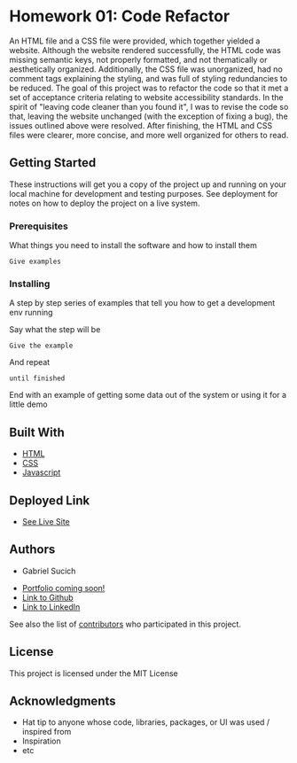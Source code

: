 
# Homework 01: Code Refactor

An HTML file and a CSS file were provided, which together yielded a website. Although the website rendered successfully, the HTML code was missing semantic keys, not properly formatted, and not thematically or aesthetically organized. Additionally, the CSS file was unorganized, had no comment tags explaining the styling, and was full of styling redundancies to be reduced. The goal of this project was to refactor the code so that it met a set of acceptance criteria relating to website accessibility standards. In the spirit of "leaving code cleaner than you found it", I was to revise the code so that, leaving the website unchanged (with the exception of fixing a bug), the issues outlined above were resolved. After finishing, the HTML and CSS files were clearer, more concise, and more well organized for others to read.

## Getting Started

These instructions will get you a copy of the project up and running on your local machine for development and testing purposes. See deployment for notes on how to deploy the project on a live system.

### Prerequisites

What things you need to install the software and how to install them

```
Give examples
```

### Installing

A step by step series of examples that tell you how to get a development env running

Say what the step will be

```
Give the example
```

And repeat

```
until finished
```

End with an example of getting some data out of the system or using it for a little demo


## Built With

* [HTML](https://developer.mozilla.org/en-US/docs/Web/HTML)
* [CSS](https://developer.mozilla.org/en-US/docs/Web/CSS)
* [Javascript](https://developer.mozilla.org/en-US/docs/Web/JavaScript)

## Deployed Link

* [See Live Site](#)


## Authors

* Gabriel Sucich

- [Portfolio coming soon!](#)
- [Link to Github](https://github.com/GabeSucich)
- [Link to LinkedIn](www.linkedin.com/in/gabriel-sucich-6a28a71a8)

See also the list of [contributors](https://github.com/your/project/contributors) who participated in this project.

## License

This project is licensed under the MIT License 

## Acknowledgments

* Hat tip to anyone whose code, libraries, packages, or UI was used  / inspired from
* Inspiration
* etc
